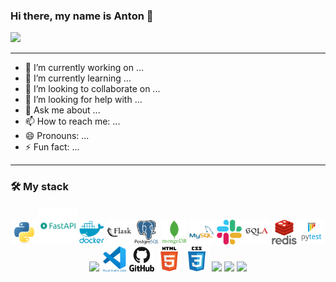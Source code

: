 ### Hi there, my name is Anton 👋

<div>
  <img src="https://media.giphy.com/media/v1.Y2lkPTc5MGI3NjExODl3OXdmcDhncG53OHQ0djMzenFrdGFmMjFmNWxxMXlmeHJudjNrZSZlcD12MV9pbnRlcm5hbF9naWZfYnlfaWQmY3Q9Zw/dWesBcTLavkZuG35MI/giphy.gif" width="300">
</div>

---

- 🔭 I’m currently working on ...
- 🌱 I’m currently learning ...
- 👯 I’m looking to collaborate on ...
- 🤔 I’m looking for help with ...
- 💬 Ask me about ...
- 📫 How to reach me: ...
- 😄 Pronouns: ...
- ⚡ Fun fact: ...

---

### :hammer_and_wrench: My stack

<div align="center">
  <img src="https://github.com/devicons/devicon/blob/master/icons/python/python-original.svg" width="40">
  <img src="https://github.com/devicons/devicon/blob/master/icons/fastapi/fastapi-original-wordmark.svg" width="60">
  <img src="https://github.com/devicons/devicon/blob/master/icons/docker/docker-plain-wordmark.svg" width="40">
  <img src="https://github.com/devicons/devicon/blob/master/icons/flask/flask-original-wordmark.svg" width="40">
  <img src="https://github.com/devicons/devicon/blob/master/icons/postgresql/postgresql-original-wordmark.svg" width="40">
  <img src="https://github.com/devicons/devicon/blob/master/icons/mongodb/mongodb-plain-wordmark.svg" width="40">
  <img src="https://github.com/devicons/devicon/blob/master/icons/mysql/mysql-original-wordmark.svg" width="40">
  <img src="https://github.com/devicons/devicon/blob/master/icons/slack/slack-original.svg" width="40">
  <img src="https://github.com/devicons/devicon/blob/master/icons/sqlalchemy/sqlalchemy-original.svg" width="40">
  <img src="https://github.com/devicons/devicon/blob/master/icons/redis/redis-original-wordmark.svg" width="40">
  <img src="https://github.com/devicons/devicon/blob/master/icons/pytest/pytest-original-wordmark.svg" width="40">
  <img src="https://icon.icepanel.io/Technology/svg/PyCharm.svg" width="40">
  <img src="https://github.com/devicons/devicon/blob/master/icons/vscode/vscode-original-wordmark.svg" width="40">
  <img src="https://github.com/devicons/devicon/blob/master/icons/github/github-original-wordmark.svg" width="40">
  <img src="https://github.com/devicons/devicon/blob/master/icons/html5/html5-original-wordmark.svg" width="40">
  <img src="https://github.com/devicons/devicon/blob/master/icons/css3/css3-original-wordmark.svg" width="40">
  <img src="https://static.djangoproject.com/img/logos/django-logo-negative.svg" width="40">
  <img src="https://swiftlet.co.th/wp-content/uploads/2022/11/rabbitmq-logo-png-transparent-283x300.png" width="40">
  <img src="https://png2.cleanpng.com/sh/fa0e86da2570b89d4c3803b3b7caed07/L0KzQYm3VMIxN6F8iZH0aYP2gLBuTgJmeKNqi9d3dHH3ebF1gfwue6VmjNc2dILkfsTthgIuaaF1hNtsYYTsf7A0kQJwb6NmRadqZHHkcofoWMc3aZU1Rqg7NEm1Roi8UcUzPGM9SKMCMEW4RIi1kP5o/kisspng-representational-state-transfer-application-progra-5adaab6a876ad0.6249267515242801705547.png" width="40">
  
</div>

